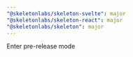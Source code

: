 ```yaml
---
"@skeletonlabs/skeleton-svelte": major
"@skeletonlabs/skeleton-react": major
"@skeletonlabs/skeleton": major
---
```


Enter pre-release mode

